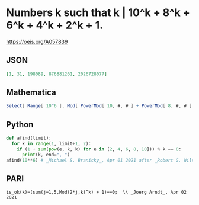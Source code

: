 # Numbers k such that k \| 10^k \+ 8^k \+ 6^k \+ 4^k \+ 2^k \+ 1\.
https://oeis.org/A057839
## JSON
```JSON
[1, 31, 198089, 876881261, 2026728077]
```
## Mathematica
```Mathematica
Select[ Range[ 10^6 ], Mod[ PowerMod[ 10, #, # ] + PowerMod[ 8, #, # ] + PowerMod[ 6, #, # ] + PowerMod[ 4, #, # ] + PowerMod[ 2, #, # ] + 1, # ] == 0 & ]
```
## Python
```Python
def afind(limit):
  for k in range(1, limit+1, 2):
    if (1 + sum(pow(e, k, k) for e in [2, 4, 6, 8, 10])) % k == 0:
      print(k, end=", ")
afind(10**6) # _Michael S. Branicky_, Apr 01 2021 after _Robert G. Wilson v_
```
## PARI
```PARI
is_ok(k)=(sum(j=1,5,Mod(2*j,k)^k) + 1)==0;  \\ _Joerg Arndt_, Apr 02 2021
```
